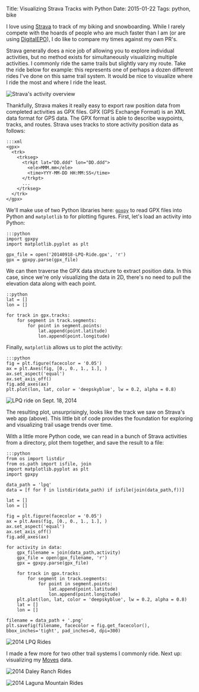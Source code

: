Title: Visualizing Strava Tracks with Python
Date: 2015-01-22
Tags: python, bike


I love using [Strava](http://www.strava.com) to track of my biking and snowboarding. While I rarely compete with the hoards of people who are much faster than I am (or are using [DigitalEPO](http://www.digitalepo.com/)), I do like to compare my times against my own PR's.

Strava generally does a nice job of allowing you to explore individual activities, but no method exists for simultaneously visualizing multiple activities. I commonly ride the same trails but slightly vary my route. Take the ride below for example: this represents one of perhaps a dozen different rides I've done on this same trail system. It would be nice to visualize where I ride the most and where I ride the least.

![Strava's activity overview]({filename}/img/visualizing-strava-tracks-with-python/strava.png)

Thankfully, Strava makes it really easy to export raw position data from completed activities as GPX files. GPX (GPS Exchange Format) is an XML data format for GPS data. The GPX format is able to describe waypoints, tracks, and routes. Strava uses tracks to store activity position data as follows:

    :::xml
    <gpx>
      <trk>
        <trkseg>
          <trkpt lat="DD.ddd" lon="DD.ddd">
	        <ele>MMM.mm</ele>
            <time>YYY-MM-DD HH:MM:SS</time>
          </trkpt>
          ...
        </trkseg>
      </trk>
    </gpx>




We'll make use of two Python libraries here: [`gpxpy`](https://pypi.python.org/pypi/gpxpy/0.8.8) to read GPX files into Python and `matplotlib` to for plotting figures. First, let's load an activity into Python:

    :::python
    import gpxpy
    import matplotlib.pyplot as plt

    gpx_file = open('20140918-LPQ-Ride.gpx', 'r')
    gpx = gpxpy.parse(gpx_file)

We can then traverse the GPX data structure to extract position data. In this case, since we're only visualizing the data in 2D, there's no need to pull the elevation data along with each point.

    ::python
    lat = []
    lon = []

    for track in gpx.tracks:
        for segment in track.segments:
            for point in segment.points:
                lat.append(point.latitude)
                lon.append(point.longitude)

Finally, `matplotlib` allows us to plot the activity:

    :::python
    fig = plt.figure(facecolor = '0.05')
    ax = plt.Axes(fig, [0., 0., 1., 1.], )
    ax.set_aspect('equal')
    ax.set_axis_off()
    fig.add_axes(ax)
    plt.plot(lon, lat, color = 'deepskyblue', lw = 0.2, alpha = 0.8)

![LPQ ride on Sept. 18, 2014]({filename}/img/visualizing-strava-tracks-with-python/lpq-single.png)

The resulting plot, unsurprisingly, looks like the track we saw on Strava's web app (above). This little bit of code provides the foundation for exploring and visualizing trail usage trends over time.

With a little more Python code, we can read in a bunch of Strava activities from a directory, plot them together, and save the result to a file:

    :::python
    from os import listdir
    from os.path import isfile, join
    import matplotlib.pyplot as plt
    import gpxpy

    data_path = 'lpq'
    data = [f for f in listdir(data_path) if isfile(join(data_path,f))]

    lat = []
    lon = []

    fig = plt.figure(facecolor = '0.05')
    ax = plt.Axes(fig, [0., 0., 1., 1.], )
    ax.set_aspect('equal')
    ax.set_axis_off()
    fig.add_axes(ax)

    for activity in data:
        gpx_filename = join(data_path,activity)
        gpx_file = open(gpx_filename, 'r')
        gpx = gpxpy.parse(gpx_file)

        for track in gpx.tracks:
            for segment in track.segments:
                for point in segment.points:
                    lat.append(point.latitude)
                    lon.append(point.longitude)
        plt.plot(lon, lat, color = 'deepskyblue', lw = 0.2, alpha = 0.8)
        lat = []
        lon = []

    filename = data_path + '.png'
    plt.savefig(filename, facecolor = fig.get_facecolor(), bbox_inches='tight', pad_inches=0, dpi=300)

![2014 LPQ Rides]({filename}/img/visualizing-strava-tracks-with-python/lpq.png)

I made a few more for two other trail systems I commonly ride. Next up: visualizing my [Moves](http://www.moves-app.com) data.

![2014 Daley Ranch Rides]({filename}/img/visualizing-strava-tracks-with-python/daley.png)

![2014 Laguna Mountain Rides]({filename}/img/visualizing-strava-tracks-with-python/laguna.png)
